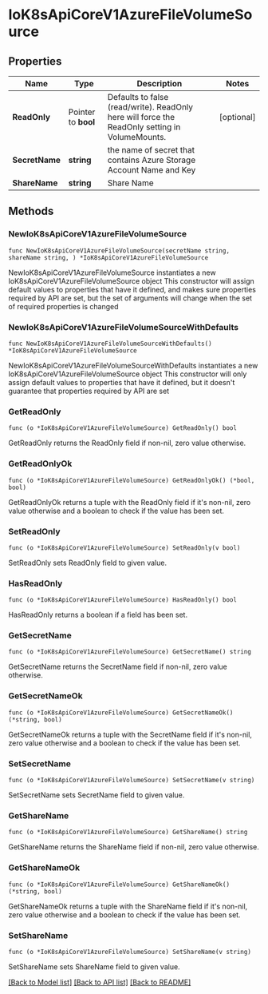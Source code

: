 # IoK8sApiCoreV1AzureFileVolumeSource

## Properties

Name | Type | Description | Notes
------------ | ------------- | ------------- | -------------
**ReadOnly** | Pointer to **bool** | Defaults to false (read/write). ReadOnly here will force the ReadOnly setting in VolumeMounts. | [optional] 
**SecretName** | **string** | the name of secret that contains Azure Storage Account Name and Key | 
**ShareName** | **string** | Share Name | 

## Methods

### NewIoK8sApiCoreV1AzureFileVolumeSource

`func NewIoK8sApiCoreV1AzureFileVolumeSource(secretName string, shareName string, ) *IoK8sApiCoreV1AzureFileVolumeSource`

NewIoK8sApiCoreV1AzureFileVolumeSource instantiates a new IoK8sApiCoreV1AzureFileVolumeSource object
This constructor will assign default values to properties that have it defined,
and makes sure properties required by API are set, but the set of arguments
will change when the set of required properties is changed

### NewIoK8sApiCoreV1AzureFileVolumeSourceWithDefaults

`func NewIoK8sApiCoreV1AzureFileVolumeSourceWithDefaults() *IoK8sApiCoreV1AzureFileVolumeSource`

NewIoK8sApiCoreV1AzureFileVolumeSourceWithDefaults instantiates a new IoK8sApiCoreV1AzureFileVolumeSource object
This constructor will only assign default values to properties that have it defined,
but it doesn't guarantee that properties required by API are set

### GetReadOnly

`func (o *IoK8sApiCoreV1AzureFileVolumeSource) GetReadOnly() bool`

GetReadOnly returns the ReadOnly field if non-nil, zero value otherwise.

### GetReadOnlyOk

`func (o *IoK8sApiCoreV1AzureFileVolumeSource) GetReadOnlyOk() (*bool, bool)`

GetReadOnlyOk returns a tuple with the ReadOnly field if it's non-nil, zero value otherwise
and a boolean to check if the value has been set.

### SetReadOnly

`func (o *IoK8sApiCoreV1AzureFileVolumeSource) SetReadOnly(v bool)`

SetReadOnly sets ReadOnly field to given value.

### HasReadOnly

`func (o *IoK8sApiCoreV1AzureFileVolumeSource) HasReadOnly() bool`

HasReadOnly returns a boolean if a field has been set.

### GetSecretName

`func (o *IoK8sApiCoreV1AzureFileVolumeSource) GetSecretName() string`

GetSecretName returns the SecretName field if non-nil, zero value otherwise.

### GetSecretNameOk

`func (o *IoK8sApiCoreV1AzureFileVolumeSource) GetSecretNameOk() (*string, bool)`

GetSecretNameOk returns a tuple with the SecretName field if it's non-nil, zero value otherwise
and a boolean to check if the value has been set.

### SetSecretName

`func (o *IoK8sApiCoreV1AzureFileVolumeSource) SetSecretName(v string)`

SetSecretName sets SecretName field to given value.


### GetShareName

`func (o *IoK8sApiCoreV1AzureFileVolumeSource) GetShareName() string`

GetShareName returns the ShareName field if non-nil, zero value otherwise.

### GetShareNameOk

`func (o *IoK8sApiCoreV1AzureFileVolumeSource) GetShareNameOk() (*string, bool)`

GetShareNameOk returns a tuple with the ShareName field if it's non-nil, zero value otherwise
and a boolean to check if the value has been set.

### SetShareName

`func (o *IoK8sApiCoreV1AzureFileVolumeSource) SetShareName(v string)`

SetShareName sets ShareName field to given value.



[[Back to Model list]](../README.md#documentation-for-models) [[Back to API list]](../README.md#documentation-for-api-endpoints) [[Back to README]](../README.md)


